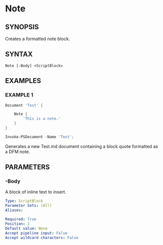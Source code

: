 
# Note

## SYNOPSIS
Creates a formatted note block.

## SYNTAX

```
Note [-Body] <ScriptBlock>
```

## EXAMPLES

### EXAMPLE 1

```powershell
Document 'Test' {

    Note {
        'This is a note.'
    }
}

Invoke-PSDocument -Name 'Test';
```

Generates a new Test.md document containing a block quote formatted as a DFM note.


## PARAMETERS

### -Body
A block of inline text to insert.

```yaml
Type: ScriptBlock
Parameter Sets: (All)
Aliases: 

Required: True
Position: 1
Default value: None
Accept pipeline input: False
Accept wildcard characters: False
```
